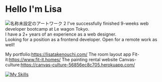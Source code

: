 # Hello I'm Lisa
![名称未設定のアートワーク 2](https://github.com/Lisatknc/Lisatknc/assets/136877239/00574d75-7d63-412c-921e-2e2d02a08ebb)
I've successfully finished 9-weeks web developer bootcamp at Le wagon Tokyo.<br>
I have a 2+ years of an experience as a web designer.<br>
Looking for a position as a frontend developer.
Open for a remote work as well!

My portfolio:https://lisatakenouchi.com/
The room layout app Fit-it:https://www.fit-it.homes/
The painting rental website Canvas-culture:https://canvas-culture-56856ec8c705.herokuapp.com/

[![My Skills](https://skillicons.dev/icons?i=html,css,bootstrap,js,figma,heroku,ai,ps,xd,pr,ruby,sass,rails,vscode)](https://skillicons.dev)
